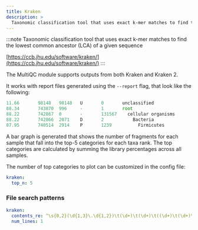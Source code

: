 ```yaml
---
title: Kraken
description: >
  Taxonomic classification tool that uses exact k-mer matches to find the lowest common ancestor (LCA) of a given sequence
---
```


<!--
~~~~~ DO NOT EDIT ~~~~~
This file is autogenerated from the MultiQC module python docstring.
Do not edit the markdown, it will be overwritten.

File path for the source of this content: multiqc/modules/kraken/kraken.py
~~~~~~~~~~~~~~~~~~~~~~~
-->

:::note
Taxonomic classification tool that uses exact k-mer matches to find the lowest common ancestor (LCA) of a given sequence

[https://ccb.jhu.edu/software/kraken/](https://ccb.jhu.edu/software/kraken/)
:::

The MultiQC module supports outputs from both Kraken and Kraken 2.

It works with report files generated using the `--report` flag, that look like the following:

```ts
11.66       98148   98148   U       0       unclassified
88.34       743870  996     -       1       root
88.22       742867  0       -       131567    cellular organisms
88.22       742866  2071    D       2           Bacteria
87.95       740514  2914    P       1239          Firmicutes
```

A bar graph is generated that shows the number of fragments for each sample that
fall into the top-5 categories for each taxa rank. The top categories are calculated
by summing the library percentages across all samples.

The number of top categories to plot can be customized in the config file:

```yaml
kraken:
  top_n: 5
```

### File search patterns

```yaml
kraken:
  contents_re: ^\s{0,2}(\d{1,3}\.\d{1,2})\t(\d+)\t(\d+)\t((\d+)\t(\d+)\t)?([URDKPCOFGS-]\d{0,2})\t(\d+)(\s+)unclassified
  num_lines: 1
```
